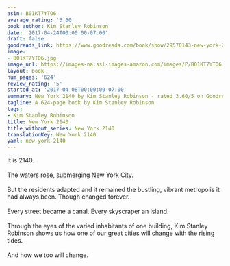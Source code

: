 ```yaml
---
asin: B01KT7YTO6
average_rating: '3.60'
book_author: Kim Stanley Robinson
date: '2017-04-24T00:00:00-07:00'
draft: false
goodreads_link: https://www.goodreads.com/book/show/29570143-new-york-2140
image:
- B01KT7YTO6.jpg
image_url: https://images-na.ssl-images-amazon.com/images/P/B01KT7YTO6.01._SCLZZZZZZZ.jpg
layout: book
num_pages: '624'
review_rating: '5'
started_at: '2017-04-08T00:00:00-07:00'
summary: New York 2140 by Kim Stanley Robinson - rated 3.60/5 on Goodreads
tagline: A 624-page book by Kim Stanley Robinson
tags:
- Kim Stanley Robinson
title: New York 2140
title_without_series: New York 2140
translationKey: New York 2140
yaml: new-york-2140
---
```


It is 2140. <br /><br />The waters rose, submerging New York City. <br /><br />But the residents adapted and it remained the bustling, vibrant metropolis it had always been. Though changed forever.<br /><br />Every street became a canal. Every skyscraper an island.<br /><br />Through the eyes of the varied inhabitants of one building, Kim Stanley Robinson shows us how one of our great cities will change with the rising tides.<br /><br />And how we too will change.